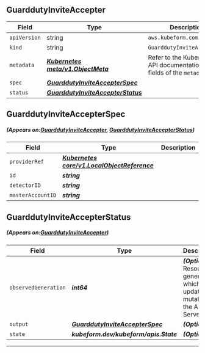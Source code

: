 ## GuarddutyInviteAccepter
| Field | Type | Description |
| ------ | ----- | ----------- |
| `apiVersion` | string | `aws.kubeform.com/v1alpha1` |
|    `kind` | string | `GuarddutyInviteAccepter` |
| `metadata` | ***[Kubernetes meta/v1.ObjectMeta](https://kubernetes.io/docs/reference/generated/kubernetes-api/v1.13/#objectmeta-v1-meta)***|Refer to the Kubernetes API documentation for the fields of the `metadata` field.|
| `spec` | ***[GuarddutyInviteAccepterSpec](#GuarddutyInviteAccepterSpec)***||
| `status` | ***[GuarddutyInviteAccepterStatus](#GuarddutyInviteAccepterStatus)***||
## GuarddutyInviteAccepterSpec
##### (Appears on:[GuarddutyInviteAccepter](#GuarddutyInviteAccepter), [GuarddutyInviteAccepterStatus](#GuarddutyInviteAccepterStatus))
| Field | Type | Description |
| ------ | ----- | ----------- |
| `providerRef` | ***[Kubernetes core/v1.LocalObjectReference](https://kubernetes.io/docs/reference/generated/kubernetes-api/v1.13/#localobjectreference-v1-core)***||
| `id` | ***string***||
| `detectorID` | ***string***||
| `masterAccountID` | ***string***||
## GuarddutyInviteAccepterStatus
##### (Appears on:[GuarddutyInviteAccepter](#GuarddutyInviteAccepter))
| Field | Type | Description |
| ------ | ----- | ----------- |
| `observedGeneration` | ***int64***| ***(Optional)*** Resource generation, which is updated on mutation by the API Server.|
| `output` | ***[GuarddutyInviteAccepterSpec](#GuarddutyInviteAccepterSpec)***| ***(Optional)*** |
| `state` | ***kubeform.dev/kubeform/apis.State***| ***(Optional)*** |
---
